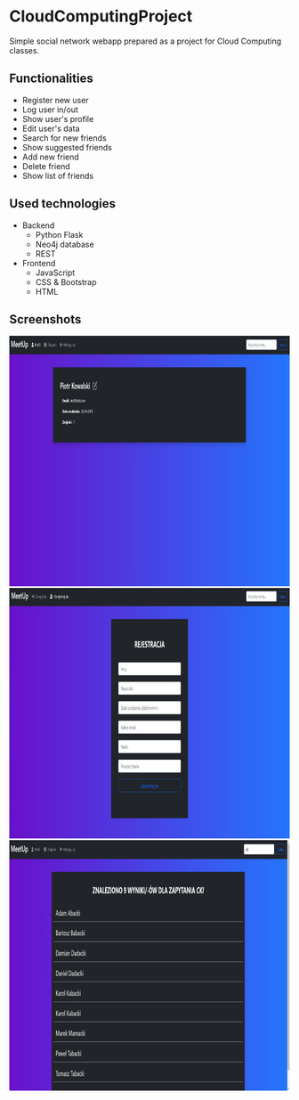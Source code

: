 # CloudComputingProject

Simple social network webapp prepared as a project for Cloud Computing classes.

## Functionalities
- Register new user
- Log user in/out
- Show user's profile
- Edit user's data
- Search for new friends
- Show suggested friends
- Add new friend
- Delete friend
- Show list of friends

## Used technologies
- Backend
  - Python Flask
  - Neo4j database
  - REST
- Frontend
  - JavaScript
  - CSS & Bootstrap
  - HTML
  
## Screenshots
<img src="/screenshots/profile.jpg" width="750" height="450" />
<img src="/screenshots/register_form.jpg" width="750" height="450" />
<img src="/screenshots/find_users.jpg" width="750" height="450" />
